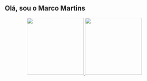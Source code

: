 ## Olá, sou o Marco Martins
<div align="center">
  <a href="https://github.com/marcoadmartins7">
  <img height="180em" src="https://github-readme-stats.vercel.app/api?username=marcoadmartins7&show_icons=true&theme=blue&include_all_commits=true&count_public=true&count_private=true"/>
  <img height="180em" src="https://github-readme-stats.vercel.app/api/top-langs/?username=marcoadmartins7&layout=compact&langs_count=7&theme=dark"/>
</div>
